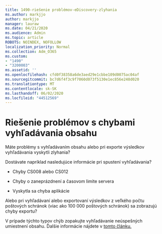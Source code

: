 ```yaml
---
title: 1490-riešenie problémov-eDiscovery-zlyhania
ms.author: markjjo
author: markjjo
manager: lauraw
ms.date: 04/21/2020
ms.audience: Admin
ms.topic: article
ROBOTS: NOINDEX, NOFOLLOW
localization_priority: Normal
ms.collection: Adm_O365
ms.custom:
- "1490"
- "3200003"
ms.assetid: ''
ms.openlocfilehash: cfd0f38358a6de3aed29e1cbbe109d0075ac04af
ms.sourcegitcommit: bc7d6f4f3c9f7060d073f5130e1ec856e248d020
ms.translationtype: MT
ms.contentlocale: sk-SK
ms.lasthandoff: 06/02/2020
ms.locfileid: "44512569"
---
```

# <a name="troubleshoot-content-search-errors"></a>Riešenie problémov s chybami vyhľadávania obsahu

Máte problémy s vyhľadávaním obsahu alebo pri exporte výsledkov vyhľadávania vyskytli zlyhania?

Dostávate napríklad nasledujúce informácie pri spustení vyhľadávania?

- Chyby CS008 alebo CS012

- Chyby o zaneprázdnení a časovom limite servera

- Vyskytla sa chyba aplikácie

Alebo pri vyhľadávaní alebo exportovaní výsledkov z veľkého počtu poštových schránok (viac ako 100 000 poštových schránok) sa zobrazujú chyby exportu?

V prípade týchto typov chýb zopakujte vyhľadávanie neúspešných umiestnení obsahu. Ďalšie informácie nájdete v [tomto článku.](https://docs.microsoft.com/microsoft-365/compliance/retry-failed-content-search)
